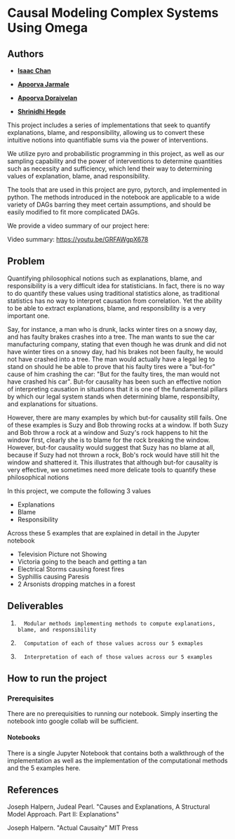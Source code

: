 # Causal Modeling Complex Systems Using Omega

## Authors

* [**Isaac Chan**](https://www.linkedin.com/in/chan-isaac-ezw/)

* [**Apoorva Jarmale**](https://www.linkedin.com/in/apoorva-jarmale/)

* [**Apoorva Doraivelan**](https://www.linkedin.com/in/apoorva-dorai/)

* [**Shrinidhi Hegde**](https://www.linkedin.com/in/shrinidhi-hegde/)

This project includes a series of implementations that seek to quantify explanations, blame, and responsibility, allowing us to convert these intuitive notions into quantifiable sums via the power of interventions. 

We utilize pyro and probabilistic programming in this project, as well as our sampling capability and the power of interventions to determine quantities such as necessity and sufficiency, which lend their way to determining values of explanation, blame, anad responsibility. 

The tools that are used in this project are pyro, pytorch, and implemented in python. The methods introduced in the notebook are applicable to a wide variety of DAGs barring they meet certain assumptions, and should be easily modified to fit more complicated DAGs. 

We provide a video summary of our project here: 

Video summary: https://youtu.be/GRFAWgpX678

## Problem

Quantifying philosophical notions such as explanations, blame, and responsibility is a very difficult idea for statisticians. In fact, there is no way to do quantify these values using traditional statistics alone, as traditional statistics has no way to interpret causation from correlation. Yet the ability to be able to extract explanations, blame, and responsibility is a very important one. 

Say, for instance, a man who is drunk, lacks winter tires on a snowy day, and has faulty brakes crashes into a tree. The man wants to sue the car manufacturing company, stating that even though he was drunk and did not have winter tires on a snowy day, had his brakes not been faulty, he would not have crashed into a tree. The man would actually have a legal leg to stand on should he be able to prove that his faulty tires were a "but-for" cause of him crashing the car: "But for the faulty tires, the man would not have crashed his car". But-for causality has been such an effective notion of interpreting causation in situations that it is one of the fundamental pillars by which our legal system stands when determining blame, responsibilty, and explanations for situations. 

However, there are many examples by which but-for causality still fails. One of these examples is Suzy and Bob throwing rocks at a window. If both Suzy and Bob throw a rock at a window and Suzy's rock happens to hit the window first, clearly she is to blame for the rock breaking the window. However, but-for causality would suggest that Suzy has no blame at all, because if Suzy had not thrown a rock, Bob's rock would have still hit the window and shattered it. This illustrates that although but-for causality is very effective, we sometimes need more delicate tools to quantify these philosophical notions

In this project, we compute the following 3 values
* Explanations
* Blame
* Responsibility

Across these 5 examples that are explained in detail in the Jupyter notebook
* Television Picture not Showing
* Victoria going to the beach and getting a tan
* Electrical Storms causing forest fires
* Syphillis causing Paresis
* 2 Arsonists dropping matches in a forest
    
## Deliverables

1.       Modular methods implementing methods to compute explanations, blame, and responsibility

2.       Computation of each of those values across our 5 exmaples

3.       Interpretation of each of those values across our 5 examples

## How to run the project


### Prerequisites 

There are no prerequisities to running our notebook. Simply inserting the notebook into google collab will be sufficient. 

#### Notebooks

There is a single Jupyter Notebook that contains both a walkthrough of the implementation as well as the implementation of the computational methods and the 5 examples here. 


## References

Joseph Halpern, Judeal Pearl.
	"Causes and Explanations, A Structural Model Approach. Part II: Explanations"

Joseph Halpern. 
	"Actual Causaity"
MIT Press

